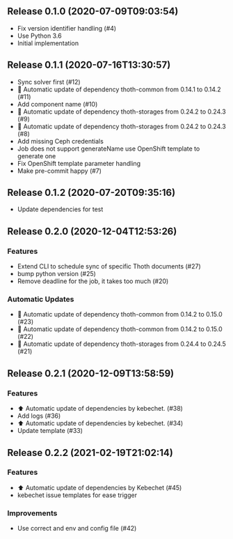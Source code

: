 
## Release 0.1.0 (2020-07-09T09:03:54)
* Fix version identifier handling (#4)
* Use Python 3.6
* Initial implementation

## Release 0.1.1 (2020-07-16T13:30:57)
* Sync solver first (#12)
* :pushpin: Automatic update of dependency thoth-common from 0.14.1 to 0.14.2 (#11)
* Add component name (#10)
* :pushpin: Automatic update of dependency thoth-storages from 0.24.2 to 0.24.3 (#9)
* :pushpin: Automatic update of dependency thoth-storages from 0.24.2 to 0.24.3 (#8)
* Add missing Ceph credentials
* Job does not support generateName use OpenShift template to generate one
* Fix OpenShift template parameter handling
* Make pre-commit happy (#7)

## Release 0.1.2 (2020-07-20T09:35:16)
* Update dependencies for test

## Release 0.2.0 (2020-12-04T12:53:26)
### Features
* Extend CLI to schedule sync of specific Thoth documents (#27)
* bump python version (#25)
* Remove deadline for the job, it takes too much (#20)
### Automatic Updates
* :pushpin: Automatic update of dependency thoth-common from 0.14.2 to 0.15.0 (#23)
* :pushpin: Automatic update of dependency thoth-common from 0.14.2 to 0.15.0 (#22)
* :pushpin: Automatic update of dependency thoth-storages from 0.24.4 to 0.24.5 (#21)

## Release 0.2.1 (2020-12-09T13:58:59)
### Features
* :arrow_up: Automatic update of dependencies by kebechet. (#38)
* Add logs (#36)
* :arrow_up: Automatic update of dependencies by kebechet. (#34)
* Update template (#33)

## Release 0.2.2 (2021-02-19T21:02:14)
### Features
* :arrow_up: Automatic update of dependencies by Kebechet (#45)
* kebechet issue templates for ease trigger
### Improvements
* Use correct and env and config file (#42)
